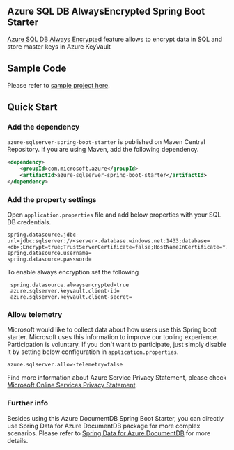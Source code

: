 ## Azure SQL DB AlwaysEncrypted Spring Boot Starter

[Azure SQL DB Always Encrypted](https://docs.microsoft.com/en-us/azure/sql-database/sql-database-always-encrypted) feature allows to encrypt data in SQL and store master keys in Azure KeyVault

## Sample Code
Please refer to [sample project here](../../azure-spring-boot-samples/azure-sqlserver-spring-boot-sample).

## Quick Start

### Add the dependency

`azure-sqlserver-spring-boot-starter` is published on Maven Central Repository.
If you are using Maven, add the following dependency.  

```xml
<dependency>
    <groupId>com.microsoft.azure</groupId>
    <artifactId>azure-sqlserver-spring-boot-starter</artifactId>
</dependency>
```

### Add the property settings

Open `application.properties` file and add below properties with your SQL DB credentials.

 ```properties
 spring.datasource.jdbc-url=jdbc:sqlserver://<server>.database.windows.net:1433;database=<db>;Encrypt=true;TrustServerCertificate=false;HostNameInCertificate=*.database.windows.net;loginTimeout=30
 spring.datasource.username=
 spring.datasource.password=
 ```
 To enable always encryption set the following

```properties
 spring.datasource.alwaysencrypted=true
 azure.sqlserver.keyvault.client-id=
 azure.sqlserver.keyvault.client-secret=
```


### Allow telemetry
Microsoft would like to collect data about how users use this Spring boot starter. Microsoft uses this information to improve our tooling experience. Participation is voluntary. If you don't want to participate, just simply disable it by setting below configuration in `application.properties`.
```
azure.sqlserver.allow-telemetry=false
```
Find more information about Azure Service Privacy Statement, please check [Microsoft Online Services Privacy Statement](https://www.microsoft.com/en-us/privacystatement/OnlineServices/Default.aspx).

### Further info

Besides using this Azure DocumentDB Spring Boot Starter, you can directly use Spring Data for Azure DocumentDB package for more complex scenarios. Please refer to [Spring Data for Azure DocumentDB](https://github.com/Microsoft/spring-data-documentdb) for more details.



